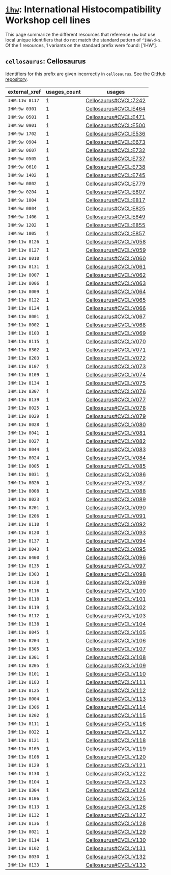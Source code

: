 # [`ihw`](https://bioregistry.io/ihw): International Histocompatibility Workshop cell lines

This page summarize the different resources that reference `ihw`
but use local unique identifiers that do not match the standard pattern of
`^IHW\d+$`. Of the 1 resources,
1 variants on the standard prefix were found: ['IHW'].

## `cellosaurus`: Cellosaurus

Identifiers for this prefix are given incorrectly in `cellosaurus`. See the [GitHub repository](https://github.com/calipho-sib/cellosaurus).

| external_xref   |   usages_count | usages                                                                        |
|-----------------|----------------|-------------------------------------------------------------------------------|
| `IHW:11w 8117`  |              1 | [Cellosaurus#CVCL:7242](http://purl.obolibrary.org/obo/Cellosaurus#CVCL_7242) |
| `IHW:9w 0301`   |              1 | [Cellosaurus#CVCL:E464](http://purl.obolibrary.org/obo/Cellosaurus#CVCL_E464) |
| `IHW:9w 0501`   |              1 | [Cellosaurus#CVCL:E471](http://purl.obolibrary.org/obo/Cellosaurus#CVCL_E471) |
| `IHW:9w 0901`   |              1 | [Cellosaurus#CVCL:E500](http://purl.obolibrary.org/obo/Cellosaurus#CVCL_E500) |
| `IHW:9w 1702`   |              1 | [Cellosaurus#CVCL:E536](http://purl.obolibrary.org/obo/Cellosaurus#CVCL_E536) |
| `IHW:9w 0904`   |              1 | [Cellosaurus#CVCL:E673](http://purl.obolibrary.org/obo/Cellosaurus#CVCL_E673) |
| `IHW:9w 0607`   |              1 | [Cellosaurus#CVCL:E732](http://purl.obolibrary.org/obo/Cellosaurus#CVCL_E732) |
| `IHW:9w 0505`   |              1 | [Cellosaurus#CVCL:E737](http://purl.obolibrary.org/obo/Cellosaurus#CVCL_E737) |
| `IHW:9w 0610`   |              1 | [Cellosaurus#CVCL:E738](http://purl.obolibrary.org/obo/Cellosaurus#CVCL_E738) |
| `IHW:9w 1402`   |              1 | [Cellosaurus#CVCL:E745](http://purl.obolibrary.org/obo/Cellosaurus#CVCL_E745) |
| `IHW:9w 0802`   |              1 | [Cellosaurus#CVCL:E779](http://purl.obolibrary.org/obo/Cellosaurus#CVCL_E779) |
| `IHW:9w 0204`   |              1 | [Cellosaurus#CVCL:E807](http://purl.obolibrary.org/obo/Cellosaurus#CVCL_E807) |
| `IHW:9w 1004`   |              1 | [Cellosaurus#CVCL:E817](http://purl.obolibrary.org/obo/Cellosaurus#CVCL_E817) |
| `IHW:9w 0804`   |              1 | [Cellosaurus#CVCL:E825](http://purl.obolibrary.org/obo/Cellosaurus#CVCL_E825) |
| `IHW:9w 1406`   |              1 | [Cellosaurus#CVCL:E849](http://purl.obolibrary.org/obo/Cellosaurus#CVCL_E849) |
| `IHW:9w 1202`   |              1 | [Cellosaurus#CVCL:E855](http://purl.obolibrary.org/obo/Cellosaurus#CVCL_E855) |
| `IHW:9w 1005`   |              1 | [Cellosaurus#CVCL:E857](http://purl.obolibrary.org/obo/Cellosaurus#CVCL_E857) |
| `IHW:11w 8126`  |              1 | [Cellosaurus#CVCL:V058](http://purl.obolibrary.org/obo/Cellosaurus#CVCL_V058) |
| `IHW:11w 8127`  |              1 | [Cellosaurus#CVCL:V059](http://purl.obolibrary.org/obo/Cellosaurus#CVCL_V059) |
| `IHW:11w 8010`  |              1 | [Cellosaurus#CVCL:V060](http://purl.obolibrary.org/obo/Cellosaurus#CVCL_V060) |
| `IHW:11w 8131`  |              1 | [Cellosaurus#CVCL:V061](http://purl.obolibrary.org/obo/Cellosaurus#CVCL_V061) |
| `IHW:11w 8007`  |              1 | [Cellosaurus#CVCL:V062](http://purl.obolibrary.org/obo/Cellosaurus#CVCL_V062) |
| `IHW:11w 8006`  |              1 | [Cellosaurus#CVCL:V063](http://purl.obolibrary.org/obo/Cellosaurus#CVCL_V063) |
| `IHW:11w 8009`  |              1 | [Cellosaurus#CVCL:V064](http://purl.obolibrary.org/obo/Cellosaurus#CVCL_V064) |
| `IHW:11w 8122`  |              1 | [Cellosaurus#CVCL:V065](http://purl.obolibrary.org/obo/Cellosaurus#CVCL_V065) |
| `IHW:11w 8124`  |              1 | [Cellosaurus#CVCL:V066](http://purl.obolibrary.org/obo/Cellosaurus#CVCL_V066) |
| `IHW:11w 8001`  |              1 | [Cellosaurus#CVCL:V067](http://purl.obolibrary.org/obo/Cellosaurus#CVCL_V067) |
| `IHW:11w 8002`  |              1 | [Cellosaurus#CVCL:V068](http://purl.obolibrary.org/obo/Cellosaurus#CVCL_V068) |
| `IHW:11w 8103`  |              1 | [Cellosaurus#CVCL:V069](http://purl.obolibrary.org/obo/Cellosaurus#CVCL_V069) |
| `IHW:11w 8115`  |              1 | [Cellosaurus#CVCL:V070](http://purl.obolibrary.org/obo/Cellosaurus#CVCL_V070) |
| `IHW:11w 8302`  |              1 | [Cellosaurus#CVCL:V071](http://purl.obolibrary.org/obo/Cellosaurus#CVCL_V071) |
| `IHW:11w 8203`  |              1 | [Cellosaurus#CVCL:V072](http://purl.obolibrary.org/obo/Cellosaurus#CVCL_V072) |
| `IHW:11w 8107`  |              1 | [Cellosaurus#CVCL:V073](http://purl.obolibrary.org/obo/Cellosaurus#CVCL_V073) |
| `IHW:11w 8109`  |              1 | [Cellosaurus#CVCL:V074](http://purl.obolibrary.org/obo/Cellosaurus#CVCL_V074) |
| `IHW:11w 8134`  |              1 | [Cellosaurus#CVCL:V075](http://purl.obolibrary.org/obo/Cellosaurus#CVCL_V075) |
| `IHW:11w 8307`  |              1 | [Cellosaurus#CVCL:V076](http://purl.obolibrary.org/obo/Cellosaurus#CVCL_V076) |
| `IHW:11w 8139`  |              1 | [Cellosaurus#CVCL:V077](http://purl.obolibrary.org/obo/Cellosaurus#CVCL_V077) |
| `IHW:11w 8025`  |              1 | [Cellosaurus#CVCL:V078](http://purl.obolibrary.org/obo/Cellosaurus#CVCL_V078) |
| `IHW:11w 8029`  |              1 | [Cellosaurus#CVCL:V079](http://purl.obolibrary.org/obo/Cellosaurus#CVCL_V079) |
| `IHW:11w 8028`  |              1 | [Cellosaurus#CVCL:V080](http://purl.obolibrary.org/obo/Cellosaurus#CVCL_V080) |
| `IHW:11w 8041`  |              1 | [Cellosaurus#CVCL:V081](http://purl.obolibrary.org/obo/Cellosaurus#CVCL_V081) |
| `IHW:11w 8027`  |              1 | [Cellosaurus#CVCL:V082](http://purl.obolibrary.org/obo/Cellosaurus#CVCL_V082) |
| `IHW:11w 8044`  |              1 | [Cellosaurus#CVCL:V083](http://purl.obolibrary.org/obo/Cellosaurus#CVCL_V083) |
| `IHW:11w 8024`  |              1 | [Cellosaurus#CVCL:V084](http://purl.obolibrary.org/obo/Cellosaurus#CVCL_V084) |
| `IHW:11w 8005`  |              1 | [Cellosaurus#CVCL:V085](http://purl.obolibrary.org/obo/Cellosaurus#CVCL_V085) |
| `IHW:11w 8031`  |              1 | [Cellosaurus#CVCL:V086](http://purl.obolibrary.org/obo/Cellosaurus#CVCL_V086) |
| `IHW:11w 8026`  |              1 | [Cellosaurus#CVCL:V087](http://purl.obolibrary.org/obo/Cellosaurus#CVCL_V087) |
| `IHW:11w 8008`  |              1 | [Cellosaurus#CVCL:V088](http://purl.obolibrary.org/obo/Cellosaurus#CVCL_V088) |
| `IHW:11w 8023`  |              1 | [Cellosaurus#CVCL:V089](http://purl.obolibrary.org/obo/Cellosaurus#CVCL_V089) |
| `IHW:11w 8201`  |              1 | [Cellosaurus#CVCL:V090](http://purl.obolibrary.org/obo/Cellosaurus#CVCL_V090) |
| `IHW:11w 8206`  |              1 | [Cellosaurus#CVCL:V091](http://purl.obolibrary.org/obo/Cellosaurus#CVCL_V091) |
| `IHW:11w 8110`  |              1 | [Cellosaurus#CVCL:V092](http://purl.obolibrary.org/obo/Cellosaurus#CVCL_V092) |
| `IHW:11w 8120`  |              1 | [Cellosaurus#CVCL:V093](http://purl.obolibrary.org/obo/Cellosaurus#CVCL_V093) |
| `IHW:11w 8137`  |              1 | [Cellosaurus#CVCL:V094](http://purl.obolibrary.org/obo/Cellosaurus#CVCL_V094) |
| `IHW:11w 8043`  |              1 | [Cellosaurus#CVCL:V095](http://purl.obolibrary.org/obo/Cellosaurus#CVCL_V095) |
| `IHW:11w 8400`  |              1 | [Cellosaurus#CVCL:V096](http://purl.obolibrary.org/obo/Cellosaurus#CVCL_V096) |
| `IHW:11w 8135`  |              1 | [Cellosaurus#CVCL:V097](http://purl.obolibrary.org/obo/Cellosaurus#CVCL_V097) |
| `IHW:11w 8303`  |              1 | [Cellosaurus#CVCL:V098](http://purl.obolibrary.org/obo/Cellosaurus#CVCL_V098) |
| `IHW:11w 8128`  |              1 | [Cellosaurus#CVCL:V099](http://purl.obolibrary.org/obo/Cellosaurus#CVCL_V099) |
| `IHW:11w 8116`  |              1 | [Cellosaurus#CVCL:V100](http://purl.obolibrary.org/obo/Cellosaurus#CVCL_V100) |
| `IHW:11w 8118`  |              1 | [Cellosaurus#CVCL:V101](http://purl.obolibrary.org/obo/Cellosaurus#CVCL_V101) |
| `IHW:11w 8119`  |              1 | [Cellosaurus#CVCL:V102](http://purl.obolibrary.org/obo/Cellosaurus#CVCL_V102) |
| `IHW:11w 8112`  |              1 | [Cellosaurus#CVCL:V103](http://purl.obolibrary.org/obo/Cellosaurus#CVCL_V103) |
| `IHW:11w 8138`  |              1 | [Cellosaurus#CVCL:V104](http://purl.obolibrary.org/obo/Cellosaurus#CVCL_V104) |
| `IHW:11w 8045`  |              1 | [Cellosaurus#CVCL:V105](http://purl.obolibrary.org/obo/Cellosaurus#CVCL_V105) |
| `IHW:11w 8204`  |              1 | [Cellosaurus#CVCL:V106](http://purl.obolibrary.org/obo/Cellosaurus#CVCL_V106) |
| `IHW:11w 8305`  |              1 | [Cellosaurus#CVCL:V107](http://purl.obolibrary.org/obo/Cellosaurus#CVCL_V107) |
| `IHW:11w 8301`  |              1 | [Cellosaurus#CVCL:V108](http://purl.obolibrary.org/obo/Cellosaurus#CVCL_V108) |
| `IHW:11w 8205`  |              1 | [Cellosaurus#CVCL:V109](http://purl.obolibrary.org/obo/Cellosaurus#CVCL_V109) |
| `IHW:11w 8101`  |              1 | [Cellosaurus#CVCL:V110](http://purl.obolibrary.org/obo/Cellosaurus#CVCL_V110) |
| `IHW:11w 8183`  |              1 | [Cellosaurus#CVCL:V111](http://purl.obolibrary.org/obo/Cellosaurus#CVCL_V111) |
| `IHW:11w 8125`  |              1 | [Cellosaurus#CVCL:V112](http://purl.obolibrary.org/obo/Cellosaurus#CVCL_V112) |
| `IHW:11w 8004`  |              1 | [Cellosaurus#CVCL:V113](http://purl.obolibrary.org/obo/Cellosaurus#CVCL_V113) |
| `IHW:11w 8306`  |              1 | [Cellosaurus#CVCL:V114](http://purl.obolibrary.org/obo/Cellosaurus#CVCL_V114) |
| `IHW:11w 8202`  |              1 | [Cellosaurus#CVCL:V115](http://purl.obolibrary.org/obo/Cellosaurus#CVCL_V115) |
| `IHW:11w 8111`  |              1 | [Cellosaurus#CVCL:V116](http://purl.obolibrary.org/obo/Cellosaurus#CVCL_V116) |
| `IHW:11w 8022`  |              1 | [Cellosaurus#CVCL:V117](http://purl.obolibrary.org/obo/Cellosaurus#CVCL_V117) |
| `IHW:11w 8121`  |              1 | [Cellosaurus#CVCL:V118](http://purl.obolibrary.org/obo/Cellosaurus#CVCL_V118) |
| `IHW:11w 8105`  |              1 | [Cellosaurus#CVCL:V119](http://purl.obolibrary.org/obo/Cellosaurus#CVCL_V119) |
| `IHW:11w 8108`  |              1 | [Cellosaurus#CVCL:V120](http://purl.obolibrary.org/obo/Cellosaurus#CVCL_V120) |
| `IHW:11w 8129`  |              1 | [Cellosaurus#CVCL:V121](http://purl.obolibrary.org/obo/Cellosaurus#CVCL_V121) |
| `IHW:11w 8130`  |              1 | [Cellosaurus#CVCL:V122](http://purl.obolibrary.org/obo/Cellosaurus#CVCL_V122) |
| `IHW:11w 81O4`  |              1 | [Cellosaurus#CVCL:V123](http://purl.obolibrary.org/obo/Cellosaurus#CVCL_V123) |
| `IHW:11w 8304`  |              1 | [Cellosaurus#CVCL:V124](http://purl.obolibrary.org/obo/Cellosaurus#CVCL_V124) |
| `IHW:11w 8106`  |              1 | [Cellosaurus#CVCL:V125](http://purl.obolibrary.org/obo/Cellosaurus#CVCL_V125) |
| `IHW:11w 8113`  |              1 | [Cellosaurus#CVCL:V126](http://purl.obolibrary.org/obo/Cellosaurus#CVCL_V126) |
| `IHW:11w 8132`  |              1 | [Cellosaurus#CVCL:V127](http://purl.obolibrary.org/obo/Cellosaurus#CVCL_V127) |
| `IHW:11w 8136`  |              1 | [Cellosaurus#CVCL:V128](http://purl.obolibrary.org/obo/Cellosaurus#CVCL_V128) |
| `IHW:11w 8021`  |              1 | [Cellosaurus#CVCL:V129](http://purl.obolibrary.org/obo/Cellosaurus#CVCL_V129) |
| `IHW:11w 8114`  |              1 | [Cellosaurus#CVCL:V130](http://purl.obolibrary.org/obo/Cellosaurus#CVCL_V130) |
| `IHW:11w 8102`  |              1 | [Cellosaurus#CVCL:V131](http://purl.obolibrary.org/obo/Cellosaurus#CVCL_V131) |
| `IHW:11w 8030`  |              1 | [Cellosaurus#CVCL:V132](http://purl.obolibrary.org/obo/Cellosaurus#CVCL_V132) |
| `IHW:11w 8133`  |              1 | [Cellosaurus#CVCL:V133](http://purl.obolibrary.org/obo/Cellosaurus#CVCL_V133) |

